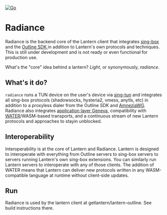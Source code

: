 [![Go](https://github.com/getlantern/radiance/actions/workflows/go.yml/badge.svg)](https://github.com/getlantern/radiance/actions/workflows/go.yml)

# Radiance
Radiance is the backend core of the Lantern client that integrates [sing-box](https://github.com/SagerNet/sing-box/) and the [Outline SDK ](https://github.com/Jigsaw-Code/outline-sdk)in addition to Lantern's own protocols and techniques. This is still under development and is not ready or even functional for production use.

What's the "core" idea behind a lantern? _Light_, or synonymously, _radiance_.

## What's it do?
`radiance` runs a TUN device on the user's device via [sing-tun](https://github.com/SagerNet/sing-tun/) and integrates all sing-box protocols (shadowsocks, hysteria2, vmess, anytls, etc) in addition to a proxyless dialer from the Outline SDK and [AmneziaWG](https://docs.amnezia.org/documentation/amnezia-wg/). Radiance also integrates [application layer Geneva](https://www.youtube.com/watch?v=b9F696-oax0), compatibility with [WATER](https://github.com/refraction-networking/water-rs)/WASM-based transports, and a continuous stream of new Lantern protocols and approaches to stayin unblocked.

## Interoperability
Interoperability is at the core of Lantern and Radiance. Lantern is designed to interoperate with everything from Outline servers to sing-box servers to servers running Lantern's own sing-box extensions. You can similarly run Lantern servers to interoperate with any of those clients. The addition of WATER means that Lantern can deliver new protocols written in any WASM-compatible language at runtime without client-side updates.

## Run

Radiance is used by the lantern client at getlantern/lantern-outline. See build instructions there.
